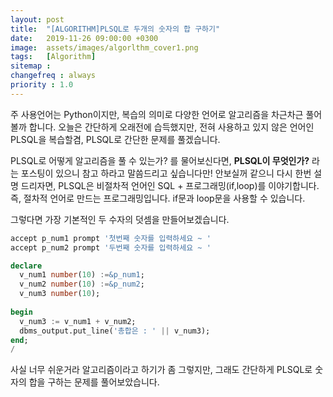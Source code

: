 ```yaml
---
layout: post
title:  "[ALGORITHM]PLSQL로 두개의 숫자의 합 구하기"
date:   2019-11-26 09:00:00 +0300
image:  assets/images/algorlthm_cover1.png
tags:   [Algorithm]
sitemap :
changefreq : always
priority : 1.0
---
```



주 사용언어는 Python이지만, 복습의 의미로 다양한 언어로 알고리즘을 차근차근 풀어볼까 합니다. 
오늘은 간단하게 오래전에 습득했지만, 전혀 사용하고 있지 않은 언어인PLSQL을 복습할겸, PLSQL로 간단한 문제를 풀겠습니다.   


PLSQL로 어떻게 알고리즘을 풀 수 있는가? 를 물어보신다면, **PLSQL이 무엇인가?** 라는 포스팅이 있으니 참고 하라고 말씀드리고 싶습니다만!
안보실꺼 같으니 다시 한번 설명 드리자면, PLSQL은 비절차적 언어인 SQL + 프로그래밍(if,loop)를 이야기합니다. 즉, 절차적 언어로 만드는 프로그래밍입니다. if문과 loop문을 사용할 수 있습니다.  


그렇다면 가장 기본적인 두 수자의 덧셈을 만들어보겠습니다.

```sql 
accept p_num1 prompt '첫번째 숫자를 입력하세요 ~ '
accept p_num2 prompt '두번째 숫자를 입력하세요 ~ '

declare              
  v_num1 number(10) :=&p_num1;
  v_num2 number(10) :=&p_num2;
  v_num3 number(10);
  
begin 
  v_num3 := v_num1 + v_num2;
  dbms_output.put_line('총합은 : ' || v_num3);
end;
/
```

사실 너무 쉬운거라 알고리즘이라고 하기가 좀 그렇지만, 그래도 간단하게 PLSQL로 숫자의 합을 구하는 문제를 풀어보았습니다. 


